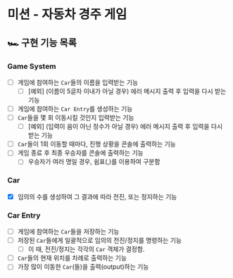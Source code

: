 # 미션 - 자동차 경주 게임
## 🏎 구현 기능 목록
### Game System
- [ ] 게임에 참여하는 `Car`들의 이름을 입력받는 기능
  - [ ] [예외] (이름이 5글자 이내가 아닐 경우) 에러 메시지 출력 후 입력을 다시 받는 기능
- [ ] 게임에 참여하는 `Car Entry`를 생성하는 기능
- [ ] `Car`들을 몇 회 이동시킬 것인지 입력받는 기능
  - [ ] [예외] (입력이 음이 아닌 정수가 아닐 경우) 에러 메시지 출력 후 입력을 다시 받는 기능
- [ ] `Car`들이 1회 이동할 때마다, 진행 상황을 콘솔에 출력하는 기능
- [ ] 게임 종료 후 최종 우승자를 콘솔에 출력하는 기능
  - [ ] 우승자가 여러 명일 경우, 쉼표(,)를 이용하여 구분함
### Car
- [x] 임의의 수를 생성하여 그 결과에 따라 전진, 또는 정지하는 기능
### Car Entry
- [ ] 게임에 참여하는 `Car`들을 저장하는 기능
- [ ] 저장된 `Car`들에게 일괄적으로 임의의 전진/정지를 명령하는 기능
  - [ ] 이 때, 전진/정지는 각각의 `Car` 객체가 결정함.
- [ ] `Car`들의 현재 위치를 차례로 출력하는 기능
- [ ] 가장 많이 이동한 `Car`(들)을 출력(output)하는 기능
